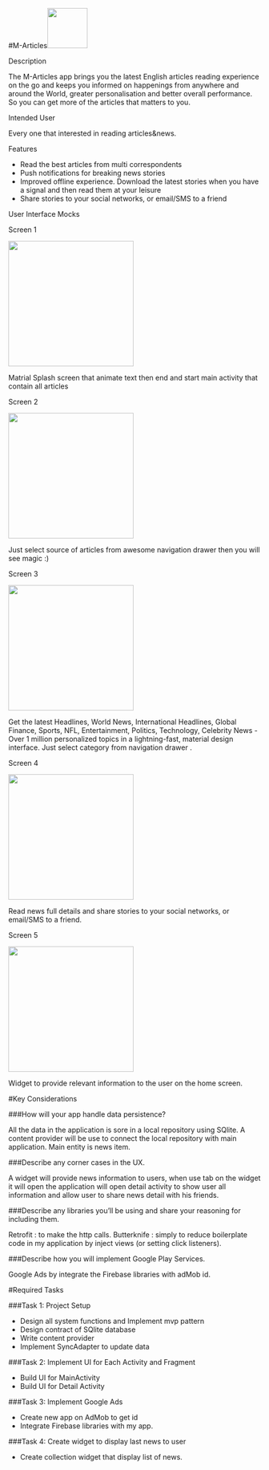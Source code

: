 #M-Articles<img src="https://github.com/MostafaAnter/CapstoneProject/blob/master/app/src/main/res/mipmap-xxhdpi/ic_launcher.png" width="80"> 

Description 

The M-Articles app brings you the latest English articles reading experience on the go and keeps you informed on happenings from anywhere and around the World, greater personalisation and better overall performance. So you can get more of the articles that matters to you.

Intended User

Every one that interested in reading articles&news.

Features
- Read the best articles from multi correspondents
- Push notifications for breaking news stories
- Improved offline experience. Download the latest stories when you have a signal and then read them at your leisure 
- Share stories to your social networks, or email/SMS to a friend


User Interface Mocks

Screen 1

<img style="position: center;" src="https://github.com/MostafaAnter/CapstoneProject/blob/master/art/device-2016-12-29-233533.png" width="250">

Matrial Splash screen that animate text then end and start main activity that contain all articles


Screen 2

<img style="position: center;" src="https://github.com/MostafaAnter/CapstoneProject/blob/master/art/device-2017-01-02-160643.png" width="250">

Just select source of articles from awesome navigation drawer then you will see magic :)


Screen 3

<img style="position: center;" src="https://github.com/MostafaAnter/CapstoneProject/blob/master/art/device-2017-01-02-160548.png" width="250">

Get the latest Headlines, World News, International Headlines, Global Finance, Sports, NFL, Entertainment, Politics, Technology, Celebrity News - Over 1 million personalized topics in a lightning-fast, material design interface. Just select category from navigation drawer . 

Screen 4

<img style="position: center;" src="https://github.com/MostafaAnter/CapstoneProject/blob/master/art/device-2017-01-02-160618.png" width="250">

Read news full details and share stories to your social networks, or email/SMS to a friend.


Screen 5

<img style="position: center;" src="https://github.com/MostafaAnter/CapstoneProject/blob/master/art/device-2017-01-02-160857.png" width="250">

Widget to provide relevant information to the user on the home screen.

#Key Considerations

###How will your app handle data persistence? 

All the data in the application is sore in a local repository using SQlite. A content provider will be use to connect the local repository with main application. Main entity is news item.

###Describe any corner cases in the UX.

A widget will provide news information to users, when use tab on the widget it will open the application will open detail activity to show user all information and allow user to share news detail with his friends.

###Describe any libraries you’ll be using and share your reasoning for including them.

Retrofit :  to make the http calls.
Butterknife : simply to reduce boilerplate code in my application by inject views (or setting click listeners).

###Describe how you will implement Google Play Services.

Google Ads by integrate the Firebase libraries with adMob id.

#Required Tasks

###Task 1: Project Setup
- Design  all system functions and Implement mvp pattern  
- Design contract of SQlite database
- Write content provider
- Implement SyncAdapter to update data

###Task 2: Implement UI for Each Activity and Fragment
- Build UI for MainActivity
- Build UI for Detail Activity  

###Task 3: Implement Google Ads
- Create new app on AdMob to get id 
- Integrate Firebase libraries with my app.

###Task 4: Create widget to display last news to user
- Create collection widget that display list of news.


